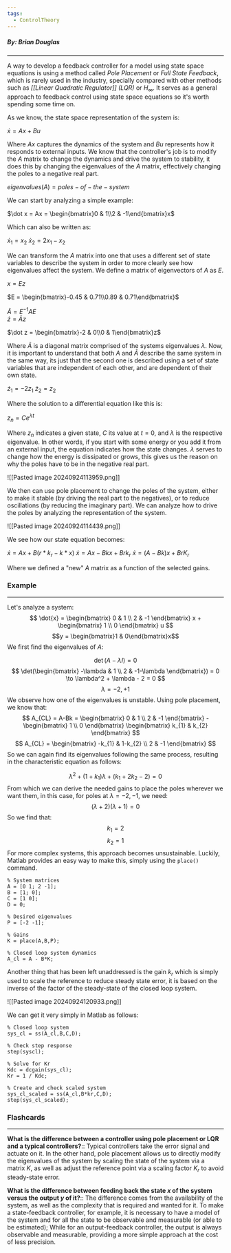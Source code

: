 ```yaml
---
tags:
  - ControlTheory
---
```

##### By: Brian Douglas
---
A way to develop a feedback controller for a model using state space equations is using a method called *Pole Placement* or *Full State Feedback*, which is rarely used in the industry, specially compared with other methods such as *[[Linear Quadratic Regulator]]* *(LQR)* or $H_\infty$. It serves as a general approach to feedback control using state space equations so it's worth spending some time on.

As we know, the state space representation of the system is:

$\dot x = Ax + Bu$

Where $Ax$ captures the dynamics of the system and $Bu$ represents how it responds to external inputs. We know that the controller's job is to modify the $A$ matrix to change the dynamics and drive the system to stability, it does this by changing the eigenvalues of the $A$ matrix, effectively changing the poles to a negative real part.

$eigenvalues(A) = poles-of-the-system$

We can start by analyzing a simple example:

$\dot x = Ax = \begin{bmatrix}0 & 1\\2 & -1\end{bmatrix}x$

Which can also be written as:

$\dot x_1 = x_2$
$\dot x_2 = 2x_1 - x_2$

We can transform the $A$ matrix into one that uses a different set of state variables to describe the system in order to more clearly see how eigenvalues affect the system. We define a matrix of eigenvectors of $A$ as $E$.

$x = Ez$ 

$E = \begin{bmatrix}-0.45 & 0.71\\0.89 & 0.71\end{bmatrix}$ 

$\tilde A = E^{-1}AE$  
$\dot z = \tilde Az$

$\dot z = \begin{bmatrix}-2 & 0\\0 & 1\end{bmatrix}z$

Where $\tilde A$ is a diagonal matrix comprised of the systems eigenvalues $\lambda$. Now, it is important to understand that both $A$ and $\tilde A$ describe the same system in the same way, its just that the second one is described using a set of state variables that are independent of each other, and are dependent of their own state.

$\dot z_1 = -2z_1$
$\dot z_2 = z_2$

Where the solution to a differential equation like this is:

$z_n = Ce^{\lambda t}$

Where $z_n$ indicates a given state, $C$ its value at $t=0$, and $\lambda$ is the respective eigenvalue. In other words, if you start with some energy or you add it from an external input, the equation indicates how the state changes. $\lambda$ serves to change how the energy is dissipated or grows, this gives us the reason on why the poles have to be in the negative real part.

![[Pasted image 20240924113959.png]]

We then can use pole placement to change the poles of the system, either to make it stable (by driving the real part to the negatives), or to reduce oscillations (by reducing the imaginary part). We can analyze how to drive the poles by analyzing the representation of the system.

![[Pasted image 20240924114439.png]]

We see how our state equation becomes:

$\dot{x}=Ax+B(r*k_{r}-k*x)$
$\dot{x}=Ax-Bkx+Brk_{r}$
$\dot{x}=(A-Bk)x + BrK_{r}$

Where we defined a "new" $A$ matrix as a function of the selected gains. 
### Example
---
Let's analyze a system:
$$
\dot{x} = \begin{bmatrix}
0 & 1  \\
2 & -1
\end{bmatrix}
x + \begin{bmatrix}
1 \\
0
\end{bmatrix} u
$$
$$y = \begin{bmatrix}1 & 0\end{bmatrix}x$$
We first find the eigenvalues of $A$:

$$\det(A-\lambda I) = 0$$
$$
\det(\begin{bmatrix}
-\lambda & 1 \\
2 & -1-\lambda
\end{bmatrix}) = 0 \to 
\lambda^2 + \lambda - 2 = 0
$$
$$\lambda = -2,+1$$
We observe how one of the eigenvalues is unstable. Using pole placement, we know that:
$$
A_{CL} = A-Bk = \begin{bmatrix}
0 & 1 \\
2 & -1 
\end{bmatrix} - \begin{bmatrix}
1 \\
0
\end{bmatrix} \begin{bmatrix}
k_{1} & k_{2}
\end{bmatrix}
$$
$$
A_{CL} = \begin{bmatrix}
-k_{1} & 1-k_{2} \\
2 & -1
\end{bmatrix}
$$
So we can again find its eigenvalues following the same process, resulting in the characteristic equation as follows:

$$\lambda^2 + (1+k_{1})\lambda + (k_{1} + 2k_{2} -2) = 0$$
From which we can derive the needed gains to place the poles wherever we want them, in this case, for poles at $\lambda=-2,-1$, we need:
$$
(\lambda+2)(\lambda+1)=0
$$
So we find that:
$$k_{1} = 2$$
$$k_{2} = 1$$
For more complex systems, this approach becomes unsustainable. Luckily, Matlab provides an easy way to make this, simply using the `place()` command.

```
% System matrices
A = [0 1; 2 -1];
B = [1; 0];
C = [1 0];
D = 0;

% Desired eigenvalues
P = [-2 -1];

% Gains
K = place(A,B,P);

% Closed loop system dynamics
A_cl = A - B*K;
```

Another thing that has been left unaddressed is the gain $k_r$ which is simply used to scale the reference to reduce steady state error, it is based on the inverse of the factor of the steady-state of the closed loop system.

![[Pasted image 20240924120933.png]]

We can get it very simply in Matlab as follows:

```
% Closed loop system
sys_cl = ss(A_cl,B,C,D);

% Check step response
step(syscl);

% Solve for Kr
Kdc = dcgain(sys_cl);
Kr = 1 / Kdc; 

% Create and check scaled system
sys_cl_scaled = ss(A_cl,B*kr,C,D);
step(sys_cl_scaled);
```

### Flashcards
---
**What is the difference between a controller using pole placement or LQR and a typical controllers?**:: Typical controllers take the error signal and actuate on it. In the other hand, pole placement allows us to directly modify the eigenvalues of the system by scaling the state of the system via a matrix $K$, as well as adjust the reference point via a scaling factor $K_r$ to avoid steady-state error.
<!--SR:!2024-09-29,3,250-->
**What is the difference between feeding back the state $x$ of the system versus the output $y$ of it?**:: The difference comes from the availability of the system, as well as the complexity that is required and wanted for it. To make a state-feedback controller, for example, it is necessary to have a model of the system and for all the state to be observable and measurable (or able to be estimated); While for an output-feedback controller, the output is always observable and measurable, providing a more simple approach at the cost of less precision.
<!--SR:!2024-09-29,3,250-->
